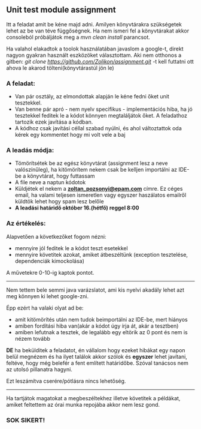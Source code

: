 ## Unit test module assignment

Itt a feladat amit be kéne majd adni. Amilyen könyvtárakra szükségetek lehet az be van téve függőségnek.
Ha nem ismeri fel a könyvtárakat akkor consoleból próbáljátok meg a *mvn clean install* parancsot.

Ha valahol elakadtok a toolok használatában javaslom a google-t, direkt nagyon gyakran használt eszközöket választottam.
Aki nem otthonos a gitben:
*git clone https://github.com/Zolikon/assignment.git* -t kell futtatni ott ahova le akarod tölteni(könyvtárastúl jön le)

### A feladat:
* Van pár osztály, az elmondottak alapján le kéne fedni őket unit tesztekkel.
* Van benne pár apró - nem nyelv specifikus - implementációs hiba, ha jó tesztekkel feditek le a kódot könnyen megtaláljátok őket. A feladathoz tartozik ezek javítása a kódban.
* A kódhoz csak javítási céllal szabad nyúlni, és ahol változtattok oda kérek egy kommentet hogy mi volt vele a baj

### A leadás módja:
* Tömörítsétek be az egész könyvtárat (assignment lesz a neve valószínűleg), ha kitömörítem nekem csak be kelljen importálni az IDE-be a könyvtárat, hogy futtassam
* A file neve a naptun kódotok
* Küldjétek el nekem a **zoltan_pozsonyi@epam.com** címre. Ez céges email, ha valami teljesen ismeretlen vagy egyszer haszálatos emailről küldtök lehet hogy spam lesz belőle
* **A leadási határidő október 16.(hétfő) reggel 8:00**

### Az értékelés:
Alapvetően a következőket fogom nézni:
* mennyire jól feditek le a kódot teszt esetekkel
* mennyire követitek azokat, amiket átbeszéltünk (exception tesztelése, dependenciák kimockolása)

A művetekre 0-10-ig kaptok pontot.
***
Nem tettem bele semmi java varázslatot, ami kis nyelvi akadály lehet azt meg könnyen ki lehet google-zni.

Épp ezért ha valaki olyat ad be:
* amit kitömörítés után nem tudok beimportálni az IDE-be, mert hiányos
* amiben fordítási hiba van(akár a kódot úgy írja át, akár a tesztben)
* amiben lefutnak a tesztek, de legalább egy eltörik
az 0 pont és nem is nézem tovább

**DE** ha bekülditek a feladatot, én vállalom hogy ezeket hibákat egy napon belül megnézem és ha ilyet találok akkor szólok és **egyszer** lehet javítani, feltéve, hogy még belefér a fent említett határidőbe. Szóval tanácsos nem az utolsó pillanatra hagyni.

Ezt leszámítva cserére/pótlásra nincs lehetőség.
***
Ha tartjátok magatokat a megbeszéltekhez illetve követitek a példákat, amiket feltettem az órai munka repojába akkor nem lesz gond.

### SOK SIKERT!



